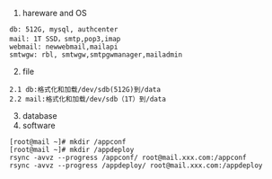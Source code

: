 1. hareware and OS
```
db: 512G, mysql, authcenter
mail: 1T SSD，smtp,pop3,imap
webmail: newwebmail,mailapi
smtwgw: rbl, smtwgw,smtpgwmanager,mailadmin
```
2. file 
```
2.1 db:格式化和加载/dev/sdb(512G)到/data
2.2 mail:格式化和加载/dev/sdb（1T）到/data
```
3. database
4. software
```
[root@mail ~]# mkdir /appconf
[root@mail ~]# mkdir /appdeploy
rsync -avvz --progress /appconf/ root@mail.xxx.com:/appconf
rsync -avvz --progress /appdeploy/ root@mail.xxx.com:/appdeploy
````

